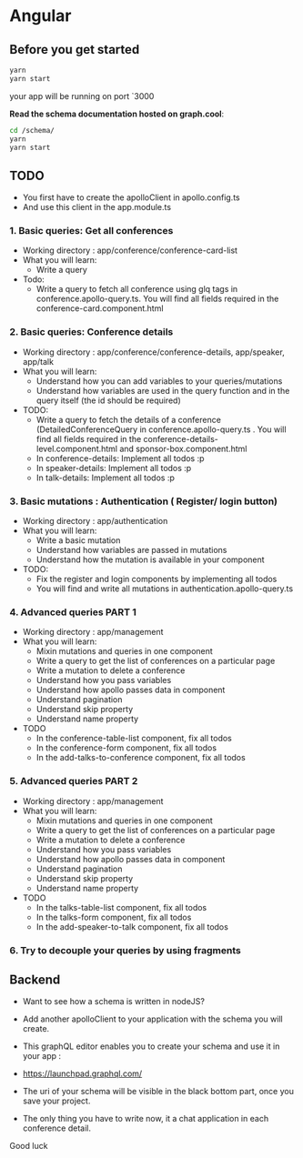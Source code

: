 # Angular 

## Before you get started

```bash
yarn
yarn start
```
your app will be running on port `3000

**Read the schema documentation hosted on graph.cool**:

```bash
cd /schema/
yarn 
yarn start
```

## TODO
- You first have to create the apolloClient in apollo.config.ts
- And use this client in the app.module.ts


### 1. Basic queries: Get all conferences 
- Working directory : app/conference/conference-card-list
- What you will learn:
  - Write a query
- Todo:
  - Write a query to fetch all conference using glq tags in conference.apollo-query.ts. 
    You will find all fields required in the conference-card.component.html

### 2. Basic queries: Conference details
- Working directory : app/conference/conference-details, app/speaker, app/talk
- What you will learn:
  - Understand how you can add variables to your queries/mutations 
  - Understand how variables are used in the query function and in the query itself
  (the id should be required)
- TODO:
  - Write a query to fetch the details of a conference (DetailedConferenceQuery
    in conference.apollo-query.ts . You will find all fields required in the 
    conference-details-level.component.html and sponsor-box.component.html
  - In conference-details: Implement all todos :p
  - In speaker-details: Implement all todos :p
  - In talk-details: Implement all todos :p
  
### 3. Basic mutations : Authentication ( Register/ login button)
- Working directory : app/authentication
- What you will learn:
  - Write a basic mutation
  - Understand how variables are passed in mutations
  - Understand how the mutation is available in your component
- TODO:
  - Fix the register and login components by implementing all todos
  - You will find and write all mutations in authentication.apollo-query.ts
 
### 4. Advanced queries PART 1
- Working directory : app/management
- What you will learn:
  - Mixin mutations and queries in one component
  - Write a query to get the list of conferences on a particular page
  - Write a mutation to delete a conference
  - Understand how you pass variables
  - Understand how apollo passes data in component
  - Understand pagination
  - Understand skip property
  - Understand name property
- TODO
  - In the conference-table-list component, fix all todos
  - In the conference-form component, fix all todos
  - In the add-talks-to-conference component, fix all todos

### 5. Advanced queries PART 2
- Working directory : app/management
- What you will learn:
  - Mixin mutations and queries in one component
  - Write a query to get the list of conferences on a particular page
  - Write a mutation to delete a conference
  - Understand how you pass variables
  - Understand how apollo passes data in component
  - Understand pagination
  - Understand skip property
  - Understand name property
- TODO
   - In the talks-table-list component, fix all todos
   - In the talks-form component, fix all todos
   - In the add-speaker-to-talk component, fix all todos


### 6. Try to decouple your queries by using fragments


## Backend

- Want to see how a schema is written in nodeJS?
- Add another apolloClient to your application with the schema you will create.
- This graphQL editor enables you to create your schema and use it in your app :
- https://launchpad.graphql.com/

- The uri of your schema will be visible in the black bottom part, once you save your project.

- The only thing you have to write now, it a chat application in each conference detail.

Good luck

